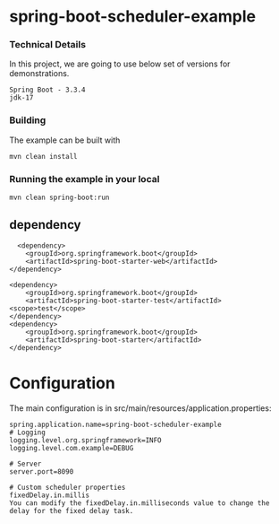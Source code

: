 # spring-boot-scheduler-example

 ### Technical Details
In this project, we are going to use below set of versions for demonstrations.

    Spring Boot - 3.3.4
    jdk-17

### Building

The example can be built with
```shell
mvn clean install
```

### Running the example in your local
```shell
mvn clean spring-boot:run
```
## dependency
```shell
  <dependency>
	<groupId>org.springframework.boot</groupId>
	<artifactId>spring-boot-starter-web</artifactId>
</dependency>

<dependency>
	<groupId>org.springframework.boot</groupId>
	<artifactId>spring-boot-starter-test</artifactId>
<scope>test</scope>
</dependency>
<dependency>
	<groupId>org.springframework.boot</groupId>
	<artifactId>spring-boot-starter</artifactId>
</dependency>
```
# Configuration
The main configuration is in src/main/resources/application.properties:
```shell
spring.application.name=spring-boot-scheduler-example
# Logging
logging.level.org.springframework=INFO
logging.level.com.example=DEBUG

# Server
server.port=8090

# Custom scheduler properties
fixedDelay.in.millis
You can modify the fixedDelay.in.milliseconds value to change the delay for the fixed delay task.
```
